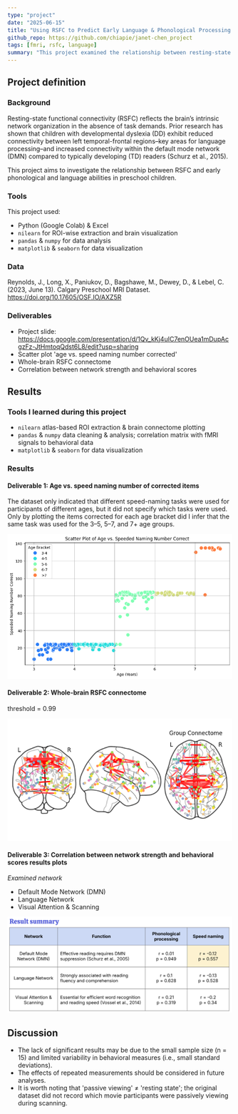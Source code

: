 ```yaml
---
type: "project"
date: "2025-06-15"
title: "Using RSFC to Predict Early Language & Phonological Processing Abilities"
github_repo: https://github.com/chiapie/janet-chen_project
tags: [fmri, rsfc, language]
summary: "This project examined the relationship between resting-state functional connectivity (RSFC) and early speed naming and phonological processing in preschoolers. Using the Destrieux (2009) atlas, ROI-wise signals were extracted to compute within-network connectivity (e.g., DMN, language network), revealing correlations with behavioral scores."
---
```

<!-- This is an html comment and this won't appear in the rendered page. You are now editing the "content" area, the core of your description. Everything that you can do in markdown is allowed below. We added a couple of comments to guide your through documenting your progress. -->

## Project definition

### Background

Resting-state functional connectivity (RSFC) reflects the brain’s intrinsic network organization in the absence of task demands. Prior research has shown that children with developmental dyslexia (DD) exhibit reduced connectivity between left temporal-frontal regions–key areas for language processing–and increased connectivity within the default mode network (DMN) compared to typically developing (TD) readers (Schurz et al., 2015). 

This project aims to investigate the relationship between RSFC and early phonological and language abilities in preschool children.


### Tools

This project used:
 * Python (Google Colab) & Excel
 * `nilearn` for ROI-wise extraction and brain visualization 
 * `pandas` & `numpy` for data analysis
 * `matplotlib` & `seaborn` for data visualization

### Data

Reynolds, J., Long, X., Paniukov, D., Bagshawe, M., Dewey, D., & Lebel, C. (2023, June 13). Calgary Preschool MRI Dataset. https://doi.org/10.17605/OSF.IO/AXZ5R

### Deliverables

- Project slide: https://docs.google.com/presentation/d/1Qv_kKj4uIC7enOUea1mDupAcgzFz-JtHmtoqQdst6L8/edit?usp=sharing
- Scatter plot 'age vs. speed naming number corrected'
- Whole-brain RSFC connectome
- Correlation between network strength and behavioral scores

## Results

### Tools I learned during this project

- `nilearn` atlas-based ROI extraction & brain connectome plotting
- `pandas` & `numpy` data cleaning & analysis; correlation matrix with fMRI signals to behavioral data
- `matplotlib` & `seaborn` for data visualization

### Results

#### Deliverable 1: Age vs. speed naming number of corrected items
The dataset only indicated that different speed-naming tasks were used for participants of different ages, but it did not specify which tasks were used. Only by plotting the items corrected for each age bracket did I infer that the same task was used for the 3–5, 5–7, and 7+ age groups.
<p align="center">
  <img src="scatterplot_age_speed.png" alt="Scatterplot of age vs. speed naming" width="640"/>
</p>

#### Deliverable 2: Whole-brain RSFC connectome
threshold = 0.99
<p align="center">
  <img src="whole-brain_RSFC_connectome.png" alt="Whole-brain RSFC connectome" width="600"/>
</p>

#### Deliverable 3: Correlation between network strength and behavioral scores results plots
*Examined network*
- Default Mode Network (DMN)
- Language Network
- Visual Attention & Scanning
<p align="center">
  <img src="result_summary.png" alt="Results summary" width="660"/>
</p>

## Discussion
- The lack of significant results may be due to the small sample size (n = 15) and limited variability in behavioral measures (i.e., small standard deviations).
- The effects of repeated measurements should be considered in future analyses.
- It is worth noting that 'passive viewing' ≠ 'resting state'; the original dataset did not record which movie participants were passively viewing during scanning.
